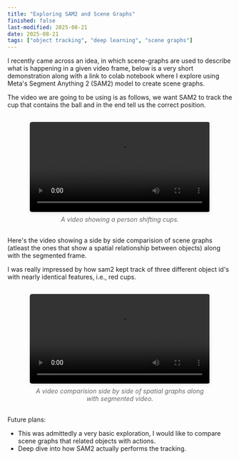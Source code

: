 ```yaml
---
title: "Exploring SAM2 and Scene Graphs" 
finished: false 
last-modified: 2025-08-21
date: 2025-08-21
tags: ["object tracking", "deep learning", "scene graphs"]
---
```


I recently came across an idea, in which scene-graphs are used to describe what is happening in a given video frame, below is a very short demonstration along with a link to colab notebook where I explore using Meta's Segment Anything 2 (SAM2) model to create scene graphs. 

The video we are going to be using is as follows, we want SAM2 to track the cup that contains the ball and in the end tell us the correct position. 

<div style="display: flex; flex-direction: column; align-items: center; gap: 20px; margin: 30px 0;">
  <div style="width: 80%; max-width: 800px;">
    <figure style="margin: 0;">
      <video controls style="width: 100%; height: auto; border-radius: 5px; box-shadow: 0 2px 8px rgba(0,0,0,0.1);">
        <source src="/projects/assets/02_cups.mp4" type="video/mp4">
        Your browser does not support the video tag.
      </video>
      <figcaption style="text-align: center; font-style: italic; color: #666; margin-top: 8px;">
        A video showing a person shifting cups.
      </figcaption>
    </figure>
  </div>
</div>

Here's the video showing a side by side comparision of scene graphs (atleast the ones that show a spatial relationship between objects) along with the segmented frame. 

I was really impressed by how sam2 kept track of three different object id's with nearly identical features, i.e., red cups. 
<div style="display: flex; flex-direction: column; align-items: center; gap: 20px; margin: 30px 0;">
  <div style="width: 80%; max-width: 800px;">
    <figure style="margin: 0;">
      <video controls style="width: 100%; height: auto; border-radius: 5px; box-shadow: 0 2px 8px rgba(0,0,0,0.1);">
        <source src="/projects/assets/output_video_21.webm" type="video/webm">
        Your browser does not support the video tag.
      </video>
      <figcaption style="text-align: center; font-style: italic; color: #666; margin-top: 8px;">
        A video comparision side by side of spatial graphs along with segmented video.
      </figcaption>
    </figure>
  </div>
</div>

Future plans: 
- This was admittedly a very basic exploration, I would like to compare scene graphs that related objects with actions. 
- Deep dive into how SAM2 actually performs the tracking. 